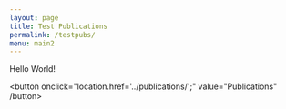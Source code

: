 ```yaml
---
layout: page
title: Test Publications
permalink: /testpubs/
menu: main2
---
```

Hello World!

<button onclick="location.href='../publications/';" value="Publications" /button>
